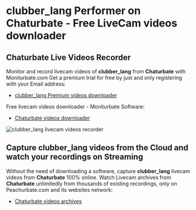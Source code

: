 # clubber_lang Performer on Chaturbate - Free LiveCam videos downloader

## Chaturbate Live Videos Recorder

Monitor and record livecam videos of **clubber_lang** from **Chaturbate** with Moniturbate.com
Get a premium trial for free by just and only registering with your Email address:
* [clubber_lang Premium videos downloader](https://moniturbate.com/request-demo-licence-key.html)

Free livecam videos downloader - Moniturbate Software:
* [Chaturbate videos downloader](https://moniturbate.com/moniturbate-download-software.html)

![clubber_lang livecam videos recorder](https://peachurnet.com/templates/moniturbate-software.png)


## Capture clubber_lang videos from the Cloud and watch your recordings on Streaming

Without the need of downloading a software, capture **clubber_lang** livecam videos from **Chaturbate** 100% online.
Watch Livecam archives from **Chaturbate** unlimitedly from thousands of existing recordings, only on Peachurbate.com and its websites network:
* [Chaturbate videos archives](https://peachurnet.com/)